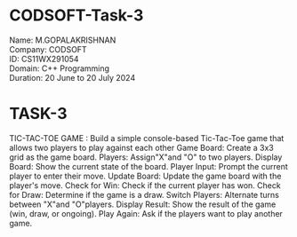 # CODSOFT-Task-3


Name: M.GOPALAKRISHNAN       
Company: CODSOFT          
ID: CS11WX291054         
Domain: C++ Programming        
Duration: 20 June to 20 July 2024

# TASK-3
TIC-TAC-TOE GAME : Build a simple console-based Tic-Tac-Toe game that
allows two players to play against each other
Game Board: Create a 3x3 grid as the game board.
Players: Assign"X"and "O" to two players.
Display Board: Show the current state of the board.
Player Input: Prompt the current player to enter their move.
Update Board: Update the game board with the player's move.
Check for Win: Check if the current player has won.
Check for Draw: Determine if the game is a draw.
Switch Players: Alternate turns between
"X"and "O"players.
Display Result: Show the result of the game (win, draw, or ongoing).
Play Again: Ask if the players want to play another game. 
